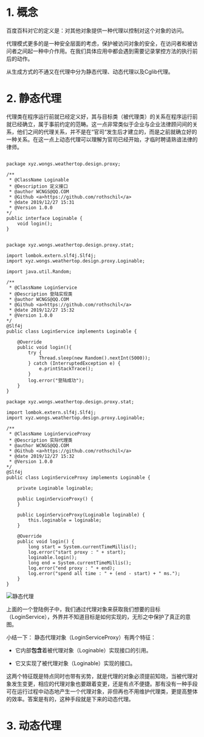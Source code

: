 
# 1. 概念

百度百科对它的定义是：对其他对象提供一种代理以控制对这个对象的访问。

代理模式更多的是一种安全层面的考虑，保护被访问对象的安全，在访问者和被访问者之间起一种中介作用。在我们具体应用中都会遇到需要记录掌控方法的执行前后的动作。

从生成方式的不通又在代理中分为静态代理、动态代理以及Cglib代理。

# 2. 静态代理

代理类在程序运行前就已经定义好，其与目标类（被代理类）的关系在程序运行前就已经确立，属于事前约定的范畴。这一点非常类似于企业与企业法律顾问间的关系，他们之间的代理关系，并不是在“官司“发生后才建立的，而是之前就确立好的一种关系。在这一点上动态代理可以理解为官司已经开始，才临时聘请熟谙法律的律师。

~~~

package xyz.wongs.weathertop.design.proxy;

/**
 * @ClassName Loginable
 * @Description 定义接口
 * @author WCNGS@QQ.COM
 * @Github <a>https://github.com/rothschil</a>
 * @date 2019/12/27 15:31
 * @Version 1.0.0
*/
public interface Loginable {
    void login();
}


package xyz.wongs.weathertop.design.proxy.stat;

import lombok.extern.slf4j.Slf4j;
import xyz.wongs.weathertop.design.proxy.Loginable;

import java.util.Random;

/**
 * @ClassName LoginService
 * @Description 登陆实现类
 * @author WCNGS@QQ.COM
 * @Github <a>https://github.com/rothschil</a>
 * @date 2019/12/27 15:32
 * @Version 1.0.0
*/
@Slf4j
public class LoginService implements Loginable {

    @Override
    public void login(){
        try {
            Thread.sleep(new Random().nextInt(5000));
        } catch (InterruptedException e) {
            e.printStackTrace();
        }
        log.error("登陆成功");
    }
}

package xyz.wongs.weathertop.design.proxy.stat;

import lombok.extern.slf4j.Slf4j;
import xyz.wongs.weathertop.design.proxy.Loginable;

/**
 * @ClassName LoginServiceProxy
 * @Description 实际代理类
 * @author WCNGS@QQ.COM
 * @Github <a>https://github.com/rothschil</a>
 * @date 2019/12/27 15:32
 * @Version 1.0.0
*/
@Slf4j
public class LoginServiceProxy implements Loginable {

    private Loginable loginable;

    public LoginServiceProxy() {
    }

    public LoginServiceProxy(Loginable loginable) {
        this.loginable = loginable;
    }

    @Override
    public void login() {
        long start = System.currentTimeMillis();
        log.error("start proxy : " + start);
        loginable.login();
        long end = System.currentTimeMillis();
        log.error("end proxy : " + end);
        log.error("spend all time : " + (end - start) + " ms.");
    }
}

~~~

![静态代理](https://i.loli.net/2019/12/27/UV195OfR7aHhMFW.png)

上面的一个登陆例子中，我们通过代理对象来获取我们想要的目标（LoginService），外界并不知道目标是如何实现的，无形之中保护了真正的意图。

小结一下：
静态代理对象（LoginServiceProxy）有两个特征：

+ 它内部**包含**着被代理对象（Loginable）实现接口的引用。

+ 它又实现了被代理对象（Loginable）实现的接口。

这两个特征既是特点同时也带有劣势，就是代理的对象必须提前知晓，当被代理对象发生变更，相应的代理对象也要跟着变更，还是有点不便捷。那有没有一种手段可在运行过程中动态地产生一个代理对象，非但再也不用维护代理类，更提高整体的效率。答案是有的，这种手段就是下来的动态代理。

# 3. 动态代理


